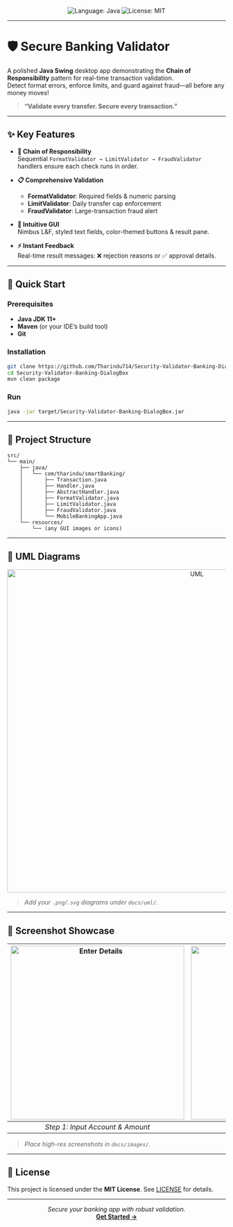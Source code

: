 <p align="center">
  <img alt="Language: Java" src="https://img.shields.io/badge/language-Java-blue?style=for-the-badge" />
  <img alt="License: MIT" src="https://img.shields.io/badge/license-MIT-green?style=for-the-badge" />
</p>

---

# 🛡️ Secure Banking Validator

A polished **Java Swing** desktop app demonstrating the **Chain of Responsibility** pattern for real-time transaction validation.  
Detect format errors, enforce limits, and guard against fraud—all before any money moves!

> **“Validate every transfer. Secure every transaction.”**

---

## ✨ Key Features

- **🔗 Chain of Responsibility**  
  Sequential `FormatValidator → LimitValidator → FraudValidator` handlers ensure each check runs in order.

- **📋 Comprehensive Validation**  
  - **FormatValidator**: Required fields & numeric parsing  
  - **LimitValidator**: Daily transfer cap enforcement  
  - **FraudValidator**: Large-transaction fraud alert

- **🎨 Intuitive GUI**  
  Nimbus L&F, styled text fields, color-themed buttons & result pane.

- **⚡ Instant Feedback**  
  Real-time result messages: ❌ rejection reasons or ✅ approval details.

---

## 🚀 Quick Start

### Prerequisites
- **Java JDK 11+**
- **Maven** (or your IDE’s build tool)
- **Git**

### Installation  
```bash
git clone https://github.com/Tharindu714/Security-Validator-Banking-DialogBox.git
cd Security-Validator-Banking-DialogBox
mvn clean package
````

### Run

```bash
java -jar target/Security-Validator-Banking-DialogBox.jar
```

---

## 📂 Project Structure

```
src/
└── main/
    ├── java/
    │   └── com/tharindu/smartBanking/
    │       ├── Transaction.java
    │       ├── Handler.java
    │       ├── AbstractHandler.java
    │       ├── FormatValidator.java
    │       ├── LimitValidator.java
    │       ├── FraudValidator.java
    │       └── MobileBankingApp.java
    └── resources/
        └── (any GUI images or icons)
```

---

## 🧩 UML Diagrams

<div align="center">
<img width="859" height="744" alt="UML" src="https://github.com/user-attachments/assets/54479121-b7a2-4bda-96cd-eac77760ddcd" />
</div>

> *Add your `.png`/`.svg` diagrams under `docs/uml/`.*

---

## 🎉 Screenshot Showcase

| <img src="https://github.com/user-attachments/assets/31da6cde-7d66-4d96-8d97-3bd8c63c9366" alt="Enter Details" width="400px" /> | <img src="https://github.com/user-attachments/assets/1146de28-544c-4638-a983-12886d0d16aa" alt="Validation in Process" width="400px" /> | <img src="https://github.com/user-attachments/assets/cec14811-41b1-47ef-97e5-1e0c30973e5c" alt="Result Approved/Rejected" width="400px" /> |
| :-------------------------------------------------------------------: | :---------------------------------------------------------------------------: | :------------------------------------------------------------------------------: |
|                    *Step 1: Input Account & Amount*                   |                       *Step 2: Chain Validators Trigger*                      |                       *Step 3: Instant Approval/Rejection*                       |

> *Place high-res screenshots in `docs/images/`.*

---

## 📜 License

This project is licensed under the **MIT License**. See [LICENSE](LICENSE) for details.

---

<p align="center">
  <em>Secure your banking app with robust validation.</em><br/>
  <a href="https://github.com/Tharindu714/Security-Validator-Banking-DialogBox"><strong>Get Started →</strong></a>
</p>
